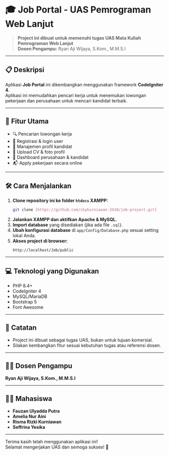 # 🎓 Job Portal - UAS Pemrograman Web Lanjut

> **Project ini dibuat untuk memenuhi tugas UAS Mata Kuliah Pemrograman Web Lanjut**  
> **Dosen Pengampu:** Ryan Aji Wijaya, S.Kom., M.M.S.I

---

## 📋 Deskripsi

Aplikasi **Job Portal** ini dikembangkan menggunakan framework **CodeIgniter 4**.  
Aplikasi ini memudahkan pencari kerja untuk menemukan lowongan pekerjaan dan perusahaan untuk mencari kandidat terbaik.

---

## 🚀 Fitur Utama

- 🔍 Pencarian lowongan kerja
- 📝 Registrasi & login user
- 👤 Manajemen profil kandidat
- 📄 Upload CV & foto profil
- 🏢 Dashboard perusahaan & kandidat
- 📬 Apply pekerjaan secara online

---

## 🛠️ Cara Menjalankan

1. **Clone repository ini ke folder `htdocs` XAMPP:**
   ```bash
   git clone [https://github.com/ikykurniawan-2410/job-project.git]
   ```
2. **Jalankan XAMPP dan aktifkan Apache & MySQL.**
3. **Import database** yang disediakan (jika ada file `.sql`).
4. **Ubah konfigurasi database** di `app/Config/Database.php` sesuai setting lokal Anda.
5. **Akses project di browser:**
   ```
   http://localhost/Job/public
   ```

---

## 💻 Teknologi yang Digunakan

- PHP 8.4+
- CodeIgniter 4
- MySQL/MariaDB
- Bootstrap 5
- Font Awesome

---

## 📢 Catatan

- Project ini dibuat sebagai tugas UAS, bukan untuk tujuan komersial.
- Silakan kembangkan fitur sesuai kebutuhan tugas atau referensi dosen.

---

## 👨‍🏫 Dosen Pengampu

**Ryan Aji Wijaya, S.Kom., M.M.S.I**

---

## 🙋‍♂️ Mahasiswa

- **Fauzan Ulyadda Putra**
- **Amelia Nur Aini**
- **Risma Rizki Kurniawan**
- **Seffrina Yesika**

---

Terima kasih telah menggunakan aplikasi ini!  
Selamat mengerjakan UAS dan semoga sukses! 🚀
